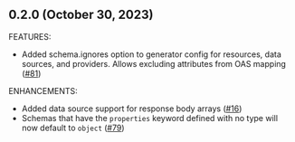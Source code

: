## 0.2.0 (October 30, 2023)

FEATURES:

* Added schema.ignores option to generator config for resources, data sources, and providers. Allows excluding attributes from OAS mapping ([#81](https://github.com/raphaelfff/terraform-plugin-codegen-openapi/issues/81))

ENHANCEMENTS:

* Added data source support for response body arrays ([#16](https://github.com/raphaelfff/terraform-plugin-codegen-openapi/issues/16))
* Schemas that have the `properties` keyword defined with no type will now default to `object` ([#79](https://github.com/raphaelfff/terraform-plugin-codegen-openapi/issues/79))

